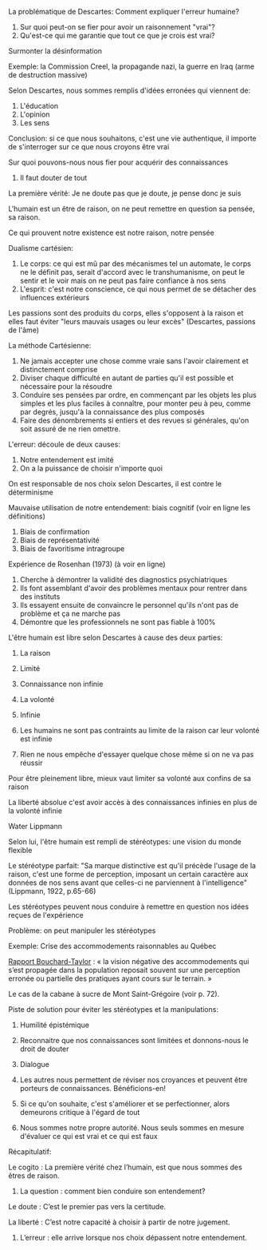 La problématique de Descartes: Comment expliquer l'erreur humaine?

1. Sur quoi peut-on se fier pour avoir un raisonnement "vrai"?
2. Qu'est-ce qui me garantie que tout ce que je crois est vrai?

Surmonter la désinformation

Exemple: la Commission Creel, la propagande nazi, la guerre en Iraq (arme de destruction massive)

Selon Descartes, nous sommes remplis d'idées erronées qui viennent de:

1. L'éducation
2. L'opinion
3. Les sens

Conclusion: si ce que nous souhaitons, c'est une vie authentique, il importe de s'interroger sur ce que nous croyons être vrai

Sur quoi pouvons-nous nous fier pour acquérir des connaissances

1. Il faut douter de tout

La première vérité: Je ne doute pas que je doute, je pense donc je suis

L'humain est un être de raison, on ne peut remettre en question sa pensée, sa raison.

Ce qui prouvent notre existence est notre raison, notre pensée

Dualisme cartésien:

1. Le corps: ce qui est mû par des mécanismes tel un automate, le corps ne le définit pas, serait d'accord avec le transhumanisme, on peut le sentir et le voir mais on ne peut pas faire confiance à nos sens
2. L'esprit: c'est notre conscience, ce qui nous permet de se détacher des influences extérieurs

Les passions sont des produits du corps, elles s'opposent à la raison et elles faut éviter "leurs mauvais usages ou leur excès" (Descartes, passions de l'âme)

La méthode Cartésienne:

1. Ne jamais accepter une chose comme vraie sans l'avoir clairement et distinctement comprise
2. Diviser chaque difficulté en autant de parties qu'il est possible et nécessaire pour la résoudre
3. Conduire ses pensées par ordre, en commençant par les objets les plus simples et les plus faciles à connaître, pour monter peu à peu, comme par degrés, jusqu'à la connaissance des plus composés
4. Faire des dénombrements si entiers et des revues si générales, qu'on soit assuré de ne rien omettre.

L'erreur: découle de deux causes:

1. Notre entendement est imité
2. On a la puissance de choisir n'importe quoi

On est responsable de nos choix selon Descartes, il est contre le déterminisme

Mauvaise utilisation de notre entendement: biais cognitif (voir en ligne les définitions)

1. Biais de confirmation
2. Biais de représentativité
3. Biais de favoritisme intragroupe

Expérience de Rosenhan (1973) (à voir en ligne)

1. Cherche à démontrer la validité des diagnostics psychiatriques
2. Ils font assemblant d'avoir des problèmes mentaux pour rentrer dans des instituts
3. Ils essayent ensuite de convaincre le personnel qu'ils n'ont pas de problème et ça ne marche pas
4. Démontre que les professionnels ne sont pas fiable à 100%

L'être humain est libre selon Descartes à cause des deux parties:

1. La raison

1. Limité
2. Connaissance non infinie

3. La volonté

1. Infinie
2. Les humains ne sont pas contraints au limite de la raison car leur volonté est infinie
3. Rien ne nous empêche d'essayer quelque chose même si on ne va pas réussir

Pour être pleinement libre, mieux vaut limiter sa volonté aux confins de sa raison

La liberté absolue c'est avoir accès à des connaissances infinies en plus de la volonté infinie

Water Lippmann

Selon lui, l'être humain est rempli de stéréotypes: une vision du monde flexible

Le stéréotype parfait: "Sa marque distinctive est qu'il précède l'usage de la raison, c'est une forme de perception, imposant un certain caractère aux données de nos sens avant que celles-ci ne parviennent à l'intelligence" (Lippmann, 1922, p.65-66)

Les stéréotypes peuvent nous conduire à remettre en question nos idées reçues de l'expérience

Problème: on peut manipuler les stéréotypes

Exemple: Crise des accommodements raisonnables au Québec

[Rapport Bouchard-Taylor](https://numerique.banq.qc.ca/patrimoine/details/52327/66284) : « la vision négative des accommodements qui s’est propagée dans la population reposait souvent sur une perception erronée ou partielle des pratiques ayant cours sur le terrain. »

Le cas de la cabane à sucre de Mont Saint-Grégoire (voir p. 72).

Piste de solution pour éviter les stéréotypes et la manipulations:

1. Humilité épistémique

1. Reconnaitre que nos connaissances sont limitées et donnons-nous le droit de douter

3. Dialogue

1. Les autres nous permettent de réviser nos croyances et peuvent être porteurs de connaissances. Bénéficions-en!

5. Si ce qu'on souhaite, c'est s'améliorer et se perfectionner, alors demeurons critique à l'égard de tout

1. Nous sommes notre propre autorité. Nous seuls sommes en mesure d'évaluer ce qui est vrai et ce qui est faux

Récapitulatif:

Le cogito : La première vérité chez l’humain, est que nous sommes des êtres de raison.

1. La question : comment bien conduire son entendement?

Le doute : C’est le premier pas vers la certitude.

La liberté : C’est notre capacité à choisir à partir de notre jugement.

1. L’erreur : elle arrive lorsque nos choix dépassent notre entendement.